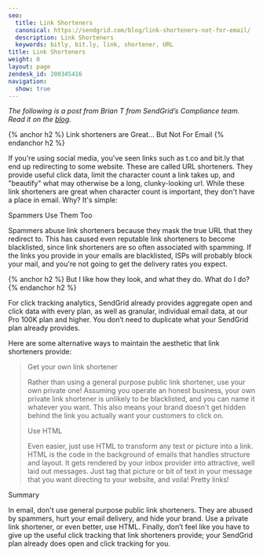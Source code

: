 ```yaml
---
seo:
  title: Link Shorteners
  canonical: https://sendgrid.com/blog/link-shorteners-not-for-email/
  description: Link Shorteners
  keywords: bitly, bit.ly, link, shortener, URL
title: Link Shorteners
weight: 0
layout: page
zendesk_id: 200345416
navigation:
  show: true
---
```


_The following is a post from Brian T from SendGrid’s Compliance team. Read it on the [blog](http://blog.sendgrid.com/link-shorteners-not-for-email/)._

{% anchor h2 %}
Link shorteners are Great… But Not For Email
{% endanchor h2 %}

If you're using social media, you've seen links such as t.co and bit.ly that end up redirecting to some website. These are called URL shorteners. They provide useful click data, limit the character count a link takes up, and "beautify" what may otherwise be a long, clunky-looking url. While these link shorteners are great when character count is important, they don't have a place in email. Why? It's simple:

Spammers Use Them Too

Spammers abuse link shorteners because they mask the true URL that they redirect to. This has caused even reputable link shorteners to become blacklisted, since link shorteners are so often associated with spamming. If the links you provide in your emails are blacklisted, ISPs will probably block your mail, and you're not going to get the delivery rates you expect.

{% anchor h2 %}
But I like how they look, and what they do. What do I do?
{% endanchor h2 %}

For click tracking analytics, SendGrid already provides aggregate open and click data with every plan, as well as granular, individual email data, at our Pro 100K plan and higher. You don’t need to duplicate what your SendGrid plan already provides.

Here are some alternative ways to maintain the aesthetic that link shorteners provide:

> Get your own link shortener
>
> Rather than using a general purpose public link shortener, use your own private one!  Assuming you operate an honest business, your own private link shortener is unlikely to be blacklisted, and you can name it whatever you want. This also means your brand doesn't get hidden behind the link you actually want your customers to click on.
>
> Use HTML
>
> Even easier, just use HTML to transform any text or picture into a link. HTML is the code in the background of emails that handles structure and layout. It gets rendered by your inbox provider into attractive, well laid out messages. Just tag that picture or bit of text in your message that you want directing to your website, and voila! Pretty links!

Summary

In email, don't use general purpose public link shorteners. They are abused by spammers, hurt your email delivery, and hide your brand. Use a private link shortener, or even better, use HTML. Finally, don’t feel like you have to give up the useful click tracking that link shorteners provide; your SendGrid plan already does open and click tracking for you.
